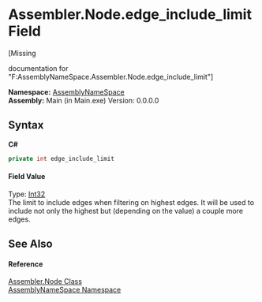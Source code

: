 # Assembler.Node.edge_include_limit Field
 

\[Missing <summary> documentation for "F:AssemblyNameSpace.Assembler.Node.edge_include_limit"\]

**Namespace:**&nbsp;<a href="6bcc80ef-5cfd-db5f-1eb2-7297d1c16397">AssemblyNameSpace</a><br />**Assembly:**&nbsp;Main (in Main.exe) Version: 0.0.0.0

## Syntax

**C#**<br />
``` C#
private int edge_include_limit
```


#### Field Value
Type: <a href="http://msdn2.microsoft.com/en-us/library/td2s409d" target="_blank">Int32</a><br />The limit to include edges when filtering on highest edges. It will be used to include not only the highest but (depending on the value) a couple more edges.

## See Also


#### Reference
<a href="832e0431-cd84-4735-6a18-7ba1139e6788">Assembler.Node Class</a><br /><a href="6bcc80ef-5cfd-db5f-1eb2-7297d1c16397">AssemblyNameSpace Namespace</a><br />